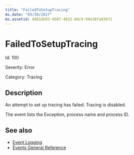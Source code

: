 ```yaml
---
title: "FailedToSetupTracing"
ms.date: "03/30/2017"
ms.assetid: dd61db93-4687-4832-8dc9-99e38fa83671
---
```

# FailedToSetupTracing

Id: 100  
  
 Severity: Error  
  
 Category: Tracing  
  
## Description  

 An attempt to set up tracing has failed. Tracing is disabled.  
  
 The event lists the Exception, process name and process ID.  
  
## See also

- [Event Logging](index.md)
- [Events General Reference](events-general-reference.md)

